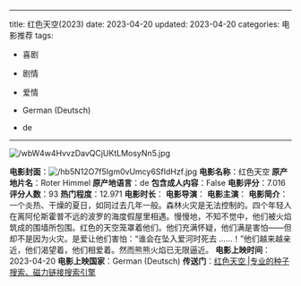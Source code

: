 
---
title: 红色天空(2023)
date: 2023-04-20
updated: 2023-04-20
categories: 电影推荐
tags:

- 喜剧
- 剧情
- 爱情

- German (Deutsch)
- de
---

<img src="https://image.tmdb.org/t/p/original/wbW4w4HvvzDavQCjUKtLMosyNn5.jpg" alt="/wbW4w4HvvzDavQCjUKtLMosyNn5.jpg" title="/wbW4w4HvvzDavQCjUKtLMosyNn5.jpg">

**电影封面**：<img src="https://image.tmdb.org/t/p/w200/hb5N12O7f5Igm0vUmcy6SfIdHzf.jpg" alt="/hb5N12O7f5Igm0vUmcy6SfIdHzf.jpg" title="/hb5N12O7f5Igm0vUmcy6SfIdHzf.jpg">
**电影名称**：红色天空
**原产地片名**：Roter Himmel
**原产地语言**：de
**包含成人内容**：False
**电影评分**：7.016
**评分人数**：93
**热门程度**：12.971
**电影时长**：
**电影导演**：
**电影主演**：
**电影简介**：一个炎热、干燥的夏日，如同过去几年一般。森林火灾是无法控制的。四个年轻人在离阿伦斯霍普不远的波罗的海度假屋里相遇。慢慢地，不知不觉中，他们被火焰筑成的围墙所包围。红色的天空笼罩着他们。他们充满怀疑，他们满是害怕——但却不是因为火灾。是爱让他们害怕：“谁会在坠入爱河时死去 ……！”他们越来越亲近，他们渴望着，他们相爱着。然而熊熊火焰已无限逼近。
**电影上映时间**：2023-04-20
**电影上映国家**：German (Deutsch)
**传送门**：[红色天空 |专业的种子搜索、磁力链接搜索引擎](https://movie.amd794.com:2083/?search=Roter%20Himmel&ordering=&mode=match_phrase&page_size=10&page=1)

